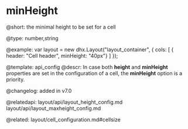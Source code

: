 minHeight
=============

@short: the minimal height to be set for a cell





@type: number,string

@example: 
var layout = new dhx.Layout("layout_container", {
    cols: [
      { header: "Cell header", minHeight: "40px"}
    ]
});


@template:	api_config
@descr: 
In case both **height** and **minHeight** properties are set in the configuration of a cell, the **minHeight** option is a priority.

@changelog: added in v7.0

@relatedapi:
layout/api/layout_height_config.md
layout/api/layout_maxheight_config.md

@related: layout/cell_configuration.md#cellsize